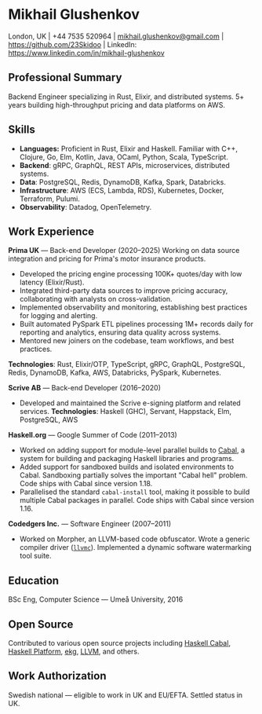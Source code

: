 # Mikhail Glushenkov

London, UK | +44 7535 520964 | mikhail.glushenkov@gmail.com | https://github.com/23Skidoo | LinkedIn: https://www.linkedin.com/in/mikhail-glushenkov

## Professional Summary

Backend Engineer specializing in Rust, Elixir, and distributed systems. 5+ years
building high-throughput pricing and data platforms on AWS.

## Skills

- **Languages:** Proficient in Rust, Elixir and Haskell. Familiar
      with C++, Clojure, Go, Elm, Kotlin, Java, OCaml, Python, Scala, TypeScript.
- **Backend**: gRPC, GraphQL, REST APIs, microservices, distributed systems.
- **Data**: PostgreSQL, Redis, DynamoDB, Kafka, Spark, Databricks.
- **Infrastructure**: AWS (ECS, Lambda, RDS), Kubernetes, Docker, Terraform, Pulumi.
- **Observability**: Datadog, OpenTelemetry.

## Work Experience

**Prima UK** — Back-end Developer (2020–2025)
 Working on data source integration and pricing for Prima's motor insurance products.

 - Developed the pricing engine processing 100K+ quotes/day with low latency (Elixir/Rust).
- Integrated third-party data sources to improve pricing accuracy, collaborating with analysts on cross-validation.
- Implemented observability and monitoring, establishing best practices for logging and alerting.
- Built automated PySpark ETL pipelines processing 1M+ records daily for reporting and
analytics, ensuring data quality across systems.
- Mentored new joiners on the codebase, team workflows, and best practices.
  
**Technologies**: Rust, Elixir/OTP, TypeScript, gRPC, GraphQL, PostgreSQL, Redis, DynamoDB, Kafka, AWS, Databricks, PySpark, Kubernetes.

**Scrive AB** — Back-end Developer (2016–2020)
- Developed and maintained the Scrive e-signing platform and related services.
**Technologies**: Haskell (GHC), Servant, Happstack, Elm, PostgreSQL, AWS

**Haskell.org** — Google Summer of Code (2011–2013)
- Worked on adding support for module-level parallel builds to [Cabal](https://haskell.org/cabal), a system for building and packaging Haskell libraries and programs.
- Added support for sandboxed builds and isolated environments to Cabal. Sandboxing partially solves the important "Cabal hell" problem. Code ships with Cabal since version 1.18.
- Parallelised the standard `cabal-install` tool, making it possible to build
multiple Cabal packages in parallel. Code ships with Cabal since version 1.16.

**Codedgers Inc.** — Software Engineer (2007–2011)
- Worked on Morpher, an LLVM-based code obfuscator. Wrote a generic compiler
driver ([`llvmc`](https://llvm.org/releases/2.9/docs/CompilerDriver.html)).
Implemented a dynamic software watermarking tool suite.

## Education

BSc Eng, Computer Science — Umeå University, 2016

## Open Source

Contributed to various open source projects including [Haskell Cabal](https://github.com/haskell/cabal/), [Haskell Platform](https://www.haskell.org/platform/), [ekg](https://hackage.haskell.org/package/ekg), [LLVM](https://llvm.org/), and others.


## Work Authorization

Swedish national — eligible to work in UK and EU/EFTA. Settled status in UK.